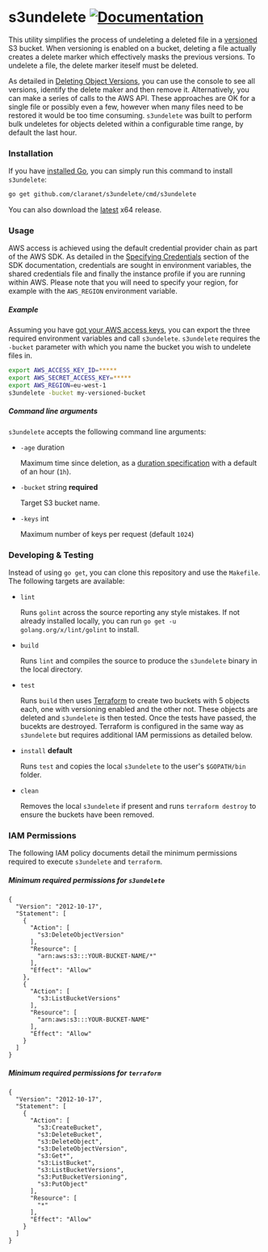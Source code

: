 # s3undelete [![Documentation](https://godoc.org/github.com/claranet/s3undelete?status.svg)](http://godoc.org/github.com/claranet/s3undelete)

This utility simplifies the process of undeleting a deleted file in a
[versioned](https://docs.aws.amazon.com/AmazonS3/latest/dev/Versioning.html) S3 bucket. When versioning is enabled on a
bucket, deleting a file actually creates a delete marker which effectively masks the previous versions. To undelete a
file, the delete marker iteself must be deleted.

As detailed in [Deleting Object Versions](https://docs.aws.amazon.com/AmazonS3/latest/dev/DeletingObjectVersions.html),
you can use the console to see all versions, identify the delete maker and then remove it. Alternatively, you can make
a series of calls to the AWS API. These approaches are OK for a single file or possibly even a few, however when many
files need to be restored it would be too time consuming. `s3undelete` was built to perform bulk undeletes for objects
deleted within a configurable time range, by default the last hour.

### Installation

If you have [installed Go](http://golang.org/doc/install.html), you can simply run this command
to install `s3undelete`:

```bash
go get github.com/claranet/s3undelete/cmd/s3undelete
```

You can also download the [latest](https://github.com/claranet/s3undelete/releases/latest) x64 release.

### Usage

AWS access is achieved using the default credential provider chain as part of the AWS SDK. As detailed in the
[Specifying Credentials](https://docs.aws.amazon.com/sdk-for-go/v1/developer-guide/configuring-sdk.html) section of the
SDK documentation, credentials are sought in environment variables, the shared credentials file and finally the instance
profile if you are running within AWS. Please note that you will need to specify your region, for example with the
`AWS_REGION` environment variable.

##### Example

Assuming you have [got your AWS access keys](https://docs.aws.amazon.com/sdk-for-go/v1/developer-guide/setting-up.html),
you can export the three required environment variables and call `s3undelete`. `s3undelete` requires the `-bucket`
parameter with which you name the bucket you wish to undelete files in.

```bash
export AWS_ACCESS_KEY_ID=*****
export AWS_SECRET_ACCESS_KEY=*****
export AWS_REGION=eu-west-1
s3undelete -bucket my-versioned-bucket 
```

##### Command line arguments

`s3undelete` accepts the following command line arguments:

- `-age` duration

  Maximum time since deletion, as a [duration specification](https://golang.org/pkg/time/#ParseDuration) with a default
  of an hour (`1h`).

- `-bucket` string **required**

  Target S3 bucket name.

- `-keys` int

  Maximum number of keys per request (default `1024`)

### Developing & Testing

Instead of using `go get`, you can clone this repository and use the `Makefile`. The following targets are available:

- `lint`

  Runs `golint` across the source reporting any style mistakes. If not already installed locally, you can run
  `go get -u golang.org/x/lint/golint` to install.
  
- `build`

  Runs `lint` and compiles the source to produce the `s3undelete` binary in the local directory.
  
- `test`

  Runs `build` then uses [Terraform](https://www.terraform.io/) to create two buckets with 5 objects each, one with
  versioning enabled and the other not. These objects are deleted and `s3undelete` is then tested. Once the tests have
  passed, the bucekts are destroyed. Terraform is configured in the same way as `s3undelete` but requires additional IAM
  permissions as detailed below.

- `install` **default**

  Runs `test` and copies the local `s3undelete` to the user's `$GOPATH/bin` folder.
  
- `clean`

  Removes the local `s3undelete` if present and runs `terraform destroy` to ensure the buckets have been removed.

### IAM Permissions

The following IAM policy documents detail the minimum permissions required to execute `s3undelete` and `terraform`.

##### Minimum required permissions for `s3undelete`

```
{
  "Version": "2012-10-17",
  "Statement": [
    {
      "Action": [
        "s3:DeleteObjectVersion"
      ],
      "Resource": [
        "arn:aws:s3:::YOUR-BUCKET-NAME/*"
      ],
      "Effect": "Allow"
    },
    {
      "Action": [
        "s3:ListBucketVersions"
      ],
      "Resource": [
        "arn:aws:s3:::YOUR-BUCKET-NAME"
      ],
      "Effect": "Allow"
    }
  ]
}
```

##### Minimum required permissions for `terraform`

```
{
  "Version": "2012-10-17",
  "Statement": [
    {
      "Action": [
        "s3:CreateBucket",
        "s3:DeleteBucket",
        "s3:DeleteObject",
        "s3:DeleteObjectVersion",
        "s3:Get*",
        "s3:ListBucket",
        "s3:ListBucketVersions",
        "s3:PutBucketVersioning",
        "s3:PutObject"
      ],
      "Resource": [
        "*"
      ],
      "Effect": "Allow"
    }
  ]
}
``` 